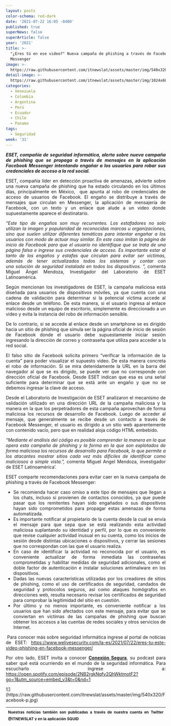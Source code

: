 ```yaml
---
layout: posts
color-schema: red-dark
date: '2021-07-22 16:05 -0400'
published: true
superNews: false
superArticle: false
year: '2021'
title: >-
  "¿Eres tú en ese video?" Nueva campaña de phishing a través de Facebook
  Messenger
image: >-
  https://raw.githubusercontent.com/itnewslat/assets/master/img/540x320/Facebook-p.jpg
detail-image: >-
  https://raw.githubusercontent.com/itnewslat/assets/master/img/1024x680/Facebook-g.jpg
categories:
  - Venezuela
  - Colombia
  - Argentina
  - Perú
  - Ecuador
  - Chile
  - Panama
tags:
  - Seguridad
week: '31'
---
```

<p style="text-align: justify;"><em><strong>ESET, compañía de seguridad informática, alerta sobre nueva campaña de phishing que se propaga a través de mensajes en la aplicación Facebook Messenger intentando engañar a los usuarios para robar sus credenciales de acceso a la red social. </strong></em></p>
<p style="text-align: justify;">ESET, compañía líder en detección proactiva de amenazas, advierte sobre una nueva campaña de phishing que ha estado circulando en los últimos días, principalmente en México,  que apunta al robo de credenciales de acceso de usuarios de Facebook. El engaño se distribuye a través de mensajes que circulan en Messenger, la aplicación de mensajería de Facebook, con un texto y un enlace que alude a un video donde supuestamente aparece el destinatario.</p>
<p style="text-align: justify;"><em>“Este tipo de engaños son muy recurrentes. Los estafadores no solo utilizan la imagen y popularidad de reconocidas marcas u organizaciones, sino que suelen utilizar diferentes temáticas para intentar engañar a los usuarios con modo de actuar muy similar. En este caso imitan la página de inicio de Facebook para que el usuario no identifique que se trata de una página falsa e ingrese sus credenciales de acceso. Es importante estar al tanto de los engaños y estafas que circulan para evitar ser víctimas, además de tener actualizados todos los sistemas y contar con una </em><em>solución de seguridad</em> <em>instalada en todos los dispositivos. ”, </em>comenta Miguel Ángel Mendoza, Investigador del Laboratorio de ESET Latinoamérica.</p>
<p style="text-align: justify;">Según mencionan los investigadores de ESET, la campaña maliciosa está diseñada para usuarios de dispositivos móviles, ya que cuenta con una cadena de validación para determinar si la potencial víctima accede al enlace desde un teléfono. De esta manera, si el usuario ingresa al enlace malicioso desde un equipo de escritorio, simplemente es direccionado a un video y evita la instancia del robo de información sensible.</p>
<p style="text-align: justify;">De lo contrario, si se accede al enlace desde un smartphone se es dirigido hacia un sitio de phishing que simula ser la página oficial de inicio de sesión de Facebook donde el usuario debe supuestamente iniciar sesión ingresando la dirección de correo y contraseña que utiliza para acceder a la red social.</p>
<p style="text-align: justify;">El falso sitio de Facebook solicita primero “verificar la información de la cuenta” para poder visualizar el supuesto video. De esta manera concreta el robo de información. Si se mira detenidamente la URL en la barra del navegador al que se es dirigido, se puede ver que no corresponde con dirección oficial de Facebook. Desde ESET indican que esa es una señal suficiente para determinar que se está ante un engaño y que no se debemos ingresar la clave de acceso.</p>
<p style="text-align: justify;">Desde el Laboratorio de Investigación de ESET analizaron el mecanismo de validación utilizado en una dirección URL de la campaña maliciosa y la manera en la que los perpetradores de esta campaña aprovechan de forma maliciosa los recursos de desarrollo de Facebook. Luego de acceder al mensaje, que generalmente se recibe desde un contacto a través de Facebook Messenger, el usuario es dirigido a un sitio web aparentemente con contenido vacío, pero que en realidad aloja código HTML embebido.</p>
<p style="text-align: justify;"><em>“Mediante el análisis del código es posible comprender la manera en la que opera esta campaña de phishing y la forma en la que son explotados de forma maliciosa los recursos de desarrollo para Facebook, lo que permite a los atacantes mostrar sitios cada vez más difíciles de identificar como maliciosos a simple vista.”, </em>comenta Miguel Angel Mendoza, investigador de ESET Latinoamérica’.</p>
<p style="text-align: justify;">ESET comparte recomendaciones para evitar caer en la nueva campaña de phishing a través de Facebook Messenger:</p>

<ul style="text-align: justify;">
	<li>Se recomienda hacer caso omiso a este tipo de mensajes que llegan a los chats, incluso si provienen de contactos conocidos, ya que puede pasar que los remitentes hayan sido engañados o sus dispositivos hayan sido comprometidos para propagar estas amenazas de forma automatizada.</li>
	<li>Es importante notificar al propietario de la cuenta desde la cual se envía el mensaje para que sepa que se está realizando esta actividad maliciosa suplantando su identidad y perfil, por lo que es conveniente que revise cualquier actividad inusual en su cuenta, como los inicios de sesión desde distintas ubicaciones o dispositivos, y cerrar las sesiones que no correspondan con las que el usuario realiza.</li>
	<li>En caso de identificar la actividad no reconocida por el usuario, es conveniente actualizar de forma inmediata las contraseñas comprometidas y habilitar medidas de seguridad adicionales, como el doble factor de autenticación e instalar soluciones antimalware en los dispositivos.</li>
	<li>Dadas las nuevas características utilizadas por los creadores de sitios de phishing, como el uso de certificados de seguridad, candados de seguridad y protocolos seguros, así como ataques homógrafos en direcciones web, resulta necesario revisar los certificados de seguridad para comprobar la legitimidad del sitio en cuestión.</li>
	<li>Por último y no menos importante, es conveniente notificar a los usuarios que han sido afectados con este mensaje, para evitar que se conviertan en víctimas de las campañas de phishing que buscan obtener los accesos a las cuentas de redes sociales y otros servicios de Internet.</li>
</ul>
<p style="text-align: justify;"> Para conocer más sobre seguridad informática ingrese al portal de noticias de ESET: <a href="https://www.welivesecurity.com/la-es/2021/07/22/eres-tu-este-video-phishing-en-facebook-messenger/">https://www.welivesecurity.com/la-es/2021/07/22/eres-tu-este-video-phishing-en-facebook-messenger/</a></p>
<p style="text-align: justify;">Por otro lado, ESET invita a conocer <a href="https://Frontechcolombia.us17.list-manage.com/track/click?u=4415c9694c185bf5744c10ade&amp;id=4b64ab116c&amp;e=b6db5b5e91"><strong>Conexión Segura</strong></a>, su podcast para saber qué está ocurriendo en el mundo de la seguridad informática. Para escucharlo ingrese a: <a href="https://open.spotify.com/episode/2NB2rgkNqfv2QhWktmotF2?go=1&amp;utm_source=embed_v3&amp;t=0&amp;nd=1">https://open.spotify.com/episode/2NB2rgkNqfv2QhWktmotF2?go=1&amp;utm_source=embed_v3&amp;t=0&amp;nd=1</a></p>
<p style="text-align: justify;">![](https://raw.githubusercontent.com/itnewslat/assets/master/img/540x320/Facebook-p.jpg)</p>

<table style="height: 42px;" width="569">
<tbody>
<tr>
<td style="text-align: justify;"><sub><strong>Nuestras noticias también son publicadas a través de nuestra cuenta en Twitter <a href="https://twitter.com/itnewslat?lang=es">@ITNEWSLAT</a> y en la aplicación <a href="https://squidapp.co/en/">SQUID</a></strong></sub></td>
</tr>
</tbody>
</table>
<p style="text-align: justify;"><img src="https://tracker.metricool.com/c3po.jpg?hash=56f88a41e39ab42c063cc51676587a04" alt="" /></p>